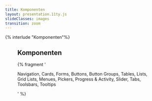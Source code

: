 ```yaml
---
title: Komponenten
layout: presentation.11ty.js
slideClasses: images
transition: zoom
---
```


{% interlude "Komponenten"%}

<section class="simple">
  <figure>
    <div>
    <h1>Komponenten</h1>
    {% fragment '<p class="list">Navigation, Cards, Forms, Buttons, Button Groups, Tables, Lists, Grid Lists, Menues, Pickers, Progress & Activity, Slider, Tabs, Toolsbars, Tooltips</p>' %}
    </div>
  </figure>
</section>

